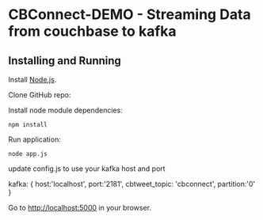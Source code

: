 CBConnect-DEMO - Streaming Data from couchbase to kafka
==========================================================


Installing and Running
----

Install [Node.js](http://nodejs.org/).

Clone GitHub repo:

Install node module dependencies:

```
npm install 
```

Run application:

```
node app.js
```

update config.js to use your kafka host and port

kafka: {
		host:'localhost',
		port:'2181',
  		cbtweet_topic: 'cbconnect',
  		partition:'0'
	}

Go to [http://localhost:5000](http://localhost:5000) in your browser.
